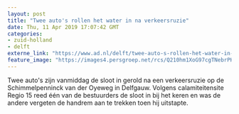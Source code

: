 ```yaml
---
layout: post
title: "Twee auto's rollen het water in na verkeersruzie"
date: Thu, 11 Apr 2019 17:07:42 GMT
categories: 
- zuid-holland 
- delft 
externe_link: "https://www.ad.nl/delft/twee-auto-s-rollen-het-water-in-na-verkeersruzie~a46b78ea/"
feature_image: "https://images4.persgroep.net/rcs/Q210hm1XoG97cgTNebrPHtDBM9s/diocontent/145322247/_fitwidth/400/?appId=21791a8992982cd8da851550a453bd7f&quality=0.7"
---
```


Twee auto's zijn vanmiddag de sloot in gerold na een verkeersruzie op de Schimmelpenninck van der Oyeweg in Delfgauw. Volgens calamiteitensite Regio 15 reed één van de bestuurders de sloot in bij het keren en was de andere vergeten de handrem aan te trekken toen hij uitstapte.
